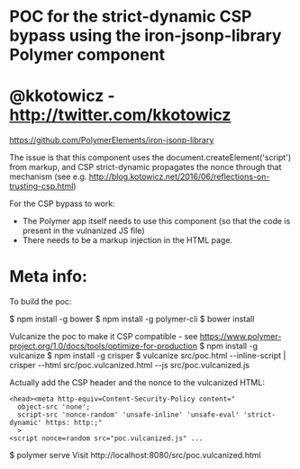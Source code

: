 # POC for the strict-dynamic CSP bypass using the iron-jsonp-library Polymer component
# @kkotowicz - http://twitter.com/kkotowicz

https://github.com/PolymerElements/iron-jsonp-library

The issue is that this component uses the document.createElement('script') from markup, and CSP strict-dynamic propagates the nonce through that mechanism (see e.g. http://blog.kotowicz.net/2016/06/reflections-on-trusting-csp.html)

For the CSP bypass to work:
 - The Polymer app itself needs to use this component (so that the code is present in the vulnanized JS file)
 - There needs to be a markup injection in the HTML page.

Meta info:
==========
To build the poc:

$ npm install -g bower
$ npm install -g polymer-cli
$ bower install

Vulcanize the poc to make it CSP compatible - see https://www.polymer-project.org/1.0/docs/tools/optimize-for-production
$ npm install -g vulcanize
$ npm install -g crisper
$ vulcanize src/poc.html --inline-script | crisper --html src/poc.vulcanized.html --js src/poc.vulcanized.js

Actually add the CSP header and the nonce to the vulcanized HTML:
```
<head><meta http-equiv=Content-Security-Policy content="
  object-src 'none';
  script-src 'nonce-random' 'unsafe-inline' 'unsafe-eval' 'strict-dynamic' https: http:;"
  >
<script nonce=random src="poc.vulcanized.js" ...
```

$ polymer serve
Visit http://localhost:8080/src/poc.vulcanized.html

